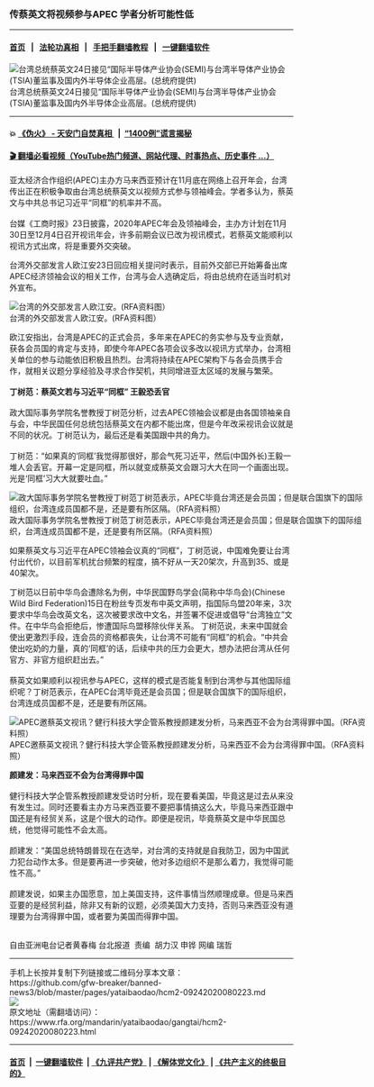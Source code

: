 ### 传蔡英文将视频参与APEC   学者分析可能性低
------------------------

#### [首页](https://github.com/gfw-breaker/banned-news3/blob/master/README.md) &nbsp;&nbsp;|&nbsp;&nbsp; [法轮功真相](https://github.com/begood0513/basic/blob/master/README.md)  &nbsp;&nbsp;|&nbsp;&nbsp; [手把手翻墙教程](https://github.com/gfw-breaker/guides/wiki)  &nbsp;&nbsp;|&nbsp;&nbsp; [一键翻墙软件](https://github.com/gfw-breaker/nogfw/blob/master/README.md)  



<div id="headerimg">
 <img alt="台湾总统蔡英文24日接见“国际半导体产业协会(SEMI)与台湾半导体产业协会(TSIA)董监事及国内外半导体企业高层。(总统府提供)" src="https://www.rfa.org/mandarin/yataibaodao/gangtai/hcm2-09242020080223.html/c99d3153-dda5-4728-aa90-593ab7522461.jpeg/@@images/ddae895a-7d64-4656-887a-778f1b791990.jpeg" title="台湾总统蔡英文24日接见“国际半导体产业协会(SEMI)与台湾半导体产业协会(TSIA)董监事及国内外半导体企业高层。(总统府提供)"/>
 <div id="headerimgcontents">
  <div id="headerimgcaption">
   <span>
    台湾总统蔡英文24日接见“国际半导体产业协会(SEMI)与台湾半导体产业协会(TSIA)董监事及国内外半导体企业高层。(总统府提供)
   </span>
   <!-- zoomattribute -->
  </div>
  <!-- headerimgcaption -->
 </div>
 <!-- headerimagecontents -->
</div>

<hr/>


#### 💥 [《伪火》 - 天安门自焚真相 ](http://158.247.195.190:10000/videos/blog/weihuo.html)&nbsp; |&nbsp; [“1400例”谎言揭秘  ](http://158.247.195.190:10000/videos/blog/jiexi1400.html)

#### [ 🎬  翻墙必看视频（YouTube热门频道、网站代理、时事热点、历史事件 ...）](https://github.com/gfw-breaker/links/blob/master/banned.md)

<div id="storytext">
 <div>
  <div class="slot_header">
  </div>
 </div>
 <p>
 </p>
 <p>
  亚太经济合作组织(APEC)主办方马来西亚预计在11月底在网络上召开年会，台湾传出正在积极争取由台湾总统蔡英文以视频方式参与领袖峰会。学者多认为，蔡英文与中共总书记习近平“同框”的机率并不高。
  <br/>
  <br/>
  台媒《工商时报》23日披露，2020年APEC年会及领袖峰会，主办方计划在11月30日至12月4日召开视讯年会，许多前期会议已改为视讯模式，若蔡英文能顺利以视讯方式出席，将是重要外交突破。
 </p>
 <p>
 </p>
 <p>
 </p>
 <p>
  台湾外交部发言人欧江安23日回应相关提问时表示，目前外交部已开始筹备出席APEC经济领袖会议的相关工作，台湾与会人选确定后，将由总统府在适当时机对外宣布。
 </p>
 <p>
 </p>
 <p>
  <div class="image-inline captioned" style="width:700px;">
   <div style="width:700px;">
    <img alt="台湾的外交部发言人欧江安。(RFA资料图）" src="https://www.rfa.org/mandarin/yataibaodao/gangtai/hcm2-09242020080223.html/3.jpg" title="台湾的外交部发言人欧江安。(RFA资料图）"/>
   </div>
   <div class="image-caption">
    <span style="width:700px;">
     台湾的外交部发言人欧江安。(RFA资料图）
    </span>
    <span class="copyright">
    </span>
   </div>
  </div>
 </p>
 <p>
  欧江安指出，台湾是APEC的正式会员，多年来在APEC的务实参与及专业贡献，获各会员国的肯定与支持，即使今年APEC各项会议多改以视讯方式举办，台湾相关单位的参与动能依旧积极且热烈。台湾将持续在APEC架构下与各会员携手合作，就相关议题分享经验及寻求合作契机，共同增进亚太区域的发展与繁荣。
  <br/>
  <br/>
  <b>
   丁树范：蔡英文若与习近平“同框” 王毅恐丢官
  </b>
  <br/>
  <br/>
  政大国际事务学院名誉教授丁树范分析，过去APEC领袖会议都是由各国领袖亲自与会，中华民国任何总统包括蔡英文在内都不能出席，但是今年改采视讯会议就是不同的状况。丁树范认为，最后还是看美国跟中共的角力。
  <br/>
  <br/>
  丁树范：“如果真的‘同框’我觉得那很好，那会气死习近平，然后(中国外长)王毅一堆人会丢官。开幕一定是同框，所以就变成蔡英文会跟习大大在同一个画面出现。光是‘同框’习大大就要吐血。”
 </p>
 <p>
 </p>
 <p>
  <div class="image-inline captioned" style="width:640px;">
   <div style="width:640px;">
    <img alt="政大国际事务学院名誉教授丁树范丁树范表示，APEC毕竟台湾还是会员国；但是联合国旗下的国际组织，台湾连成员国都不是，还是要有所区隔。（RFA资料照）" src="https://www.rfa.org/mandarin/yataibaodao/gangtai/hcm2-09242020080223.html/4e09.jpg" title="政大国际事务学院名誉教授丁树范丁树范表示，APEC毕竟台湾还是会员国；但是联合国旗下的国际组织，台湾连成员国都不是，还是要有所区隔。（RFA资料照）"/>
   </div>
   <div class="image-caption">
    <span style="width:640px;">
     政大国际事务学院名誉教授丁树范丁树范表示，APEC毕竟台湾还是会员国；但是联合国旗下的国际组织，台湾连成员国都不是，还是要有所区隔。（RFA资料照）
    </span>
    <span class="copyright">
    </span>
   </div>
  </div>
 </p>
 <p>
  如果蔡英文与习近平在APEC领袖会议真的“同框”，丁树范说，中国难免要让台湾付出代价，以目前军机扰台频繁的程度，搞不好从一天20架次，升高到35、或是40架次。
 </p>
 <p>
  丁树范以日前中华鸟会遭除名为例，中华民国野鸟学会(简称中华鸟会)(Chinese Wild Bird Federation)15日在粉丝专页发布中英文声明，指国际鸟盟20年来，3次要求中华鸟会改英文名，这次被要求改中文名，并签署不促进或倡导“台湾独立”文件。在中华鸟会拒绝后，惨遭国际鸟盟移除伙伴关系。 丁树范说，未来中国就会使出更激烈手段，连会员的资格都丧失，让台湾不可能有“同框”的机会。“中共会使出吃奶的力量，真的‘同框’的话，后续中共的压力会更大，想办法把台湾从任何官方、非官方组织赶出去。”
  <br/>
  <br/>
  蔡英文如果顺利以视讯参与APEC，这样的模式是否能复制到台湾参与其他国际组织呢？丁树范表示，在APEC台湾毕竟还是会员国；但是联合国旗下的国际组织，台湾连成员国都不是，还是要有所区隔。
 </p>
 <p>
 </p>
 <p>
  <div class="image-inline captioned" style="width:640px;">
   <div style="width:640px;">
    <img alt="APEC邀蔡英文视讯？健行科技大学企管系教授颜建发分析，马来西亚不会为台湾得罪中国。（RFA资料照）" src="https://www.rfa.org/mandarin/yataibaodao/gangtai/hcm2-09242020080223.html/984f5efa767c6c118abf.jpg" title="APEC邀蔡英文视讯？健行科技大学企管系教授颜建发分析，马来西亚不会为台湾得罪中国。（RFA资料照）"/>
   </div>
   <div class="image-caption">
    <span style="width:640px;">
     APEC邀蔡英文视讯？健行科技大学企管系教授颜建发分析，马来西亚不会为台湾得罪中国。（RFA资料照）
    </span>
    <span class="copyright">
    </span>
   </div>
  </div>
 </p>
 <p>
  <b>
   颜建发：马来西亚不会为台湾得罪中国
  </b>
  <br/>
  <br/>
  健行科技大学企管系教授颜建发受访时分析，现在要看美国，毕竟这是过去从来没有发生过。同时还要看主办方马来西亚要不要把事情搞这么大，毕竟马来西亚跟中国还是有经贸关系，这是个很大的动作。即便是视讯，毕竟蔡英文是中华民国总统，他觉得可能性不会太高。
  <br/>
  <br/>
  颜建发：“美国总统特朗普现在在选举，对台湾的支持就是自我防卫，因为中国武力犯台动作太多。但是要再进一步突破，他对多边组织不是那么着力，我觉得可能性不高。”
  <br/>
  <br/>
  颜建发说，如果主办国愿意，加上美国支持，这件事情当然顺理成章。但是马来西亚要的是经贸利益，除非又有新的议题，必须美国大力支持，否则马来西亚没有道理要为台湾得罪中国，或者要为美国而得罪中国。
  <br/>
  <br/>
 </p>
 <p>
  自由亚洲电台记者黄春梅 台北报道  责编  胡力汉 申铧 网编 瑞哲
 </p>
</div>

<hr/>
手机上长按并复制下列链接或二维码分享本文章：<br/>
https://github.com/gfw-breaker/banned-news3/blob/master/pages/yataibaodao/hcm2-09242020080223.md <br/>
<a href='https://github.com/gfw-breaker/banned-news3/blob/master/pages/yataibaodao/hcm2-09242020080223.md'><img src='https://github.com/gfw-breaker/banned-news3/blob/master/pages/yataibaodao/hcm2-09242020080223.md.png'/></a> <br/>
原文地址（需翻墙访问）：https://www.rfa.org/mandarin/yataibaodao/gangtai/hcm2-09242020080223.html


------------------------
#### [首页](https://github.com/gfw-breaker/banned-news3/blob/master/README.md) &nbsp;|&nbsp; [一键翻墙软件](https://github.com/gfw-breaker/nogfw/blob/master/README.md) &nbsp;| [《九评共产党》](https://github.com/gfw-breaker/9ping.md/blob/master/README.md#九评之一评共产党是什么) | [《解体党文化》](https://github.com/gfw-breaker/jtdwh.md/blob/master/README.md) | [《共产主义的终极目的》](https://github.com/gfw-breaker/gczydzjmd.md/blob/master/README.md)


<img src='http://gfw-breaker.win/banned-news3/pages/yataibaodao/hcm2-09242020080223.md' width='0px' height='0px'/>